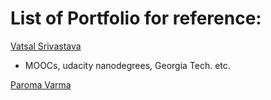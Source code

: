 # List of Portfolio for reference:  

[Vatsal Srivastava](https://sites.google.com/view/vatsalbits/education)  
- MOOCs, udacity nanodegrees, Georgia Tech. etc.  

[Paroma Varma](https://www.paroma.xyz/#home)  




